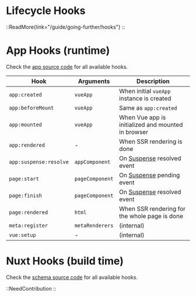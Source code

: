 # Lifecycle Hooks

::ReadMore{link="/guide/going-further/hooks"}
::

# App Hooks (runtime)

Check the [app source code](https://github.com/nuxt/framework/blob/main/packages/nuxt3/src/app/nuxt.ts#L18) for all available hooks.

Hook                   | Arguments         | Description
-----------------------|-------------------|---------------
`app:created`          | `vueApp`          | When initial `vueApp` instance is created
`app:beforeMount`      | `vueApp`          | Same as `app:created`
`app:mounted`          | `vueApp`          | When Vue app is initialized and mounted in browser
`app:rendered`         | -                 | When SSR rendering is done
`app:suspense:resolve` | `appComponent`    | On [Suspense](https://vuejs.org/guide/built-ins/suspense.html#suspense) resolved event
`page:start`           | `pageComponent`   | On [Suspense](https://vuejs.org/guide/built-ins/suspense.html#suspense) pending event
`page:finish`          | `pageComponent`   | On [Suspense](https://vuejs.org/guide/built-ins/suspense.html#suspense) resolved event
`page:rendered`        | `html`            | When SSR rendering for the whole page is done
`meta:register`        | `metaRenderers`   | (internal)
`vue:setup`            | -                 | (internal)

# Nuxt Hooks (build time)

Check the [schema source code](https://github.com/nuxt/framework/blob/main/packages/schema/src/types/hooks.ts#L55) for all available hooks.

::NeedContribution
::
